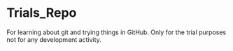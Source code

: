# Trials_Repo
For learning about git and trying things in GitHub.
Only for the trial purposes not for any development activity.
